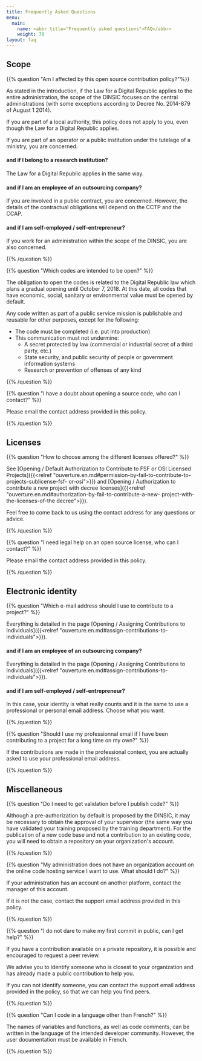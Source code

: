 ```yaml
---
title: Frequently Asked Questions
menu:
  main:
    name: <abbr title="Frequently asked questions">FAQ</abbr>
    weight: 70
layout: faq
---
```


## Scope


{{% question "Am I affected by this open source contribution policy?"%}}

As stated in the introduction, if the Law for a Digital Republic applies to the entire administration, the scope of the DINSIC focuses on the central administrations (with some exceptions according to Decree No. 2014-879 of August 1 2014).

If you are part of a local authority, this policy does not apply to you, even though the Law for a Digital Republic applies.

If you are part of an operator or a public institution under the tutelage of a ministry, you are concerned.


#### and if I belong to a research institution?

The Law for a Digital Republic applies in the same way.


#### and if I am an employee of an outsourcing company?

If you are involved in a public contract, you are concerned. However, the details of the contractual obligations will depend on the CCTP and the CCAP.


#### and if I am self-employed / self-entrepreneur?

If you work for an administration within the scope of the DINSIC, you are also concerned.

{{% /question %}}

{{% question "Which codes are intended to be open?" %}}

The obligation to open the codes is related to the Digital Republic law which plans a gradual opening until October 7, 2018. At this date, all codes that have economic, social, sanitary or environmental value must be opened by default.

Any code written as part of a public service mission is publishable and reusable for other purposes, except for the following:

- The code must be completed (i.e. put into production)
- This communication must not undermine:
    - A secret protected by law (commercial or industrial secret of a third party, etc.)
    - State security, and public security of people or government information systems
    - Research or prevention of offenses of any kind

{{% /question %}}

{{% question "I have a doubt about opening a source code, who can I contact?" %}}

Please email the contact address provided in this policy.

{{% /question %}}


## Licenses

{{% question "How to choose among the different licenses offered?" %}}

See [Opening / Default Authorization to Contribute to FSF or OSI Licensed Projects]({{<relref "ouverture.en.md#permission-by-fail-to-contribute-to-projects-sublicense-fsf- or-osi">}}) and [Opening / Authorization to contribute a new project with decree licenses]({{<relref "ouverture.en.md#authorization-by-fail-to-contribute-a-new- project-with-the-licenses-of-the decree">}}).

Feel free to come back to us using the contact address for any questions or advice.

{{% /question %}}

{{% question "I need legal help on an open source license, who can I contact?" %}}

Please email the contact address provided in this policy.

{{% /question %}}

## Electronic identity

{{% question "Which e-mail address should I use to contribute to a project?" %}}

Everything is detailed in the page [Opening / Assigning Contributions to Individuals]({{<relref "ouverture.en.md#assign-contributions-to-individuals">}}).

#### and if I am an employee of an outsourcing company?

Everything is detailed in the page [Opening / Assigning Contributions to Individuals]({{<relref "ouverture.en.md#assign-contributions-to-individuals">}}).


#### and if I am self-employed / self-entrepreneur?

In this case, your identity is what really counts and it is the same to use a professional or personal email address. Choose what you want.

{{% /question %}}


{{% question "Should I use my professionnal email if I have been contributing to a project for a long time on my own?" %}}

If the contributions are made in the professional context, you are actually asked to use your professional email address.

{{% /question %}}

## Miscellaneous

{{% question "Do I need to get validation before I publish code?" %}}

Although a pre-authorization by default is proposed by the DINSIC, it may be necessary to obtain the approval of your supervisor (the same way you have validated your training proposed by the training department). For the publication of a new code base and not a contribution to an existing code, you will need to obtain a repository on your organization's account.

{{% /question %}}


{{% question "My administration does not have an organization account on the online code hosting service I want to use. What should I do?" %}}

If your administration has an account on another platform, contact the manager of this account.

If it is not the case, contact the support email address provided in this policy.

{{% /question %}}


{{% question "I do not dare to make my first commit in public, can I get help?" %}}

If you have a contribution available on a private repository, it is possible and encouraged to request a peer review.

We advise you to identify someone who is closest to your organization and has already made a public contribution to help you.

If you can not identify someone, you can contact the support email address provided in the policy, so that we can help you find peers.

{{% /question %}}


{{% question "Can I code in a language other than French?" %}}

The names of variables and functions, as well as code comments, can be written in the language of the intended developer community. However, the user documentation must be available in French.

{{% /question %}}
